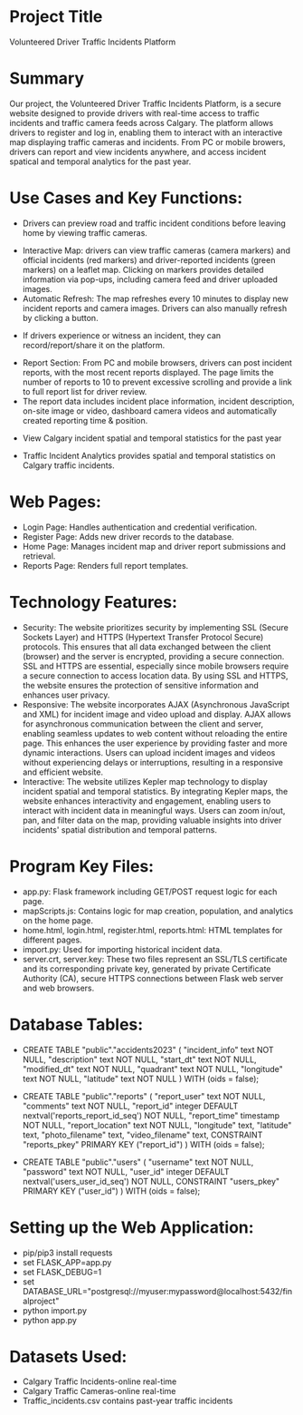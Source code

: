 

# Project Title
Volunteered Driver Traffic Incidents Platform

# Summary
Our project, the Volunteered Driver Traffic Incidents Platform, is a secure website designed to provide drivers with real-time access to traffic incidents and traffic camera feeds across Calgary. The platform allows drivers to register and log in, enabling them to interact with an interactive map displaying traffic cameras and incidents. From PC or mobile browers, drivers can report and view incidents anywhere, and access incident spatical and temporal analytics for the past year.

# Use Cases and Key Functions:
* Drivers can preview road and traffic incident conditions before leaving home by viewing traffic cameras.
- Interactive Map: drivers can view traffic cameras (camera markers) and official incidents (red markers) and driver-reported incidents (green markers) on a leaflet map. Clicking on markers provides detailed information via pop-ups, including camera feed and driver uploaded images.
- Automatic Refresh: The map refreshes every 10 minutes to display new incident reports and camera images. Drivers can also manually refresh by clicking a button.

* If drivers experience or witness an incident, they can record/report/share it on the platform.
- Report Section: From PC and mobile browsers, drivers can post incident reports, with the most recent reports displayed. The page limits the number of reports to 10 to prevent excessive scrolling and provide a link to full report list for driver review. 
- The report data includes incident place information, incident description, on-site image or video, dashboard camera videos and automatically created reporting time & position.

* View Calgary incident spatial and temporal statistics for the past year
- Traffic Incident Analytics provides spatial and temporal statistics on Calgary traffic incidents.

# Web Pages:
* Login Page: Handles authentication and credential verification.
* Register Page: Adds new driver records to the database.
* Home Page: Manages incident map and driver report submissions and retrieval.
* Reports Page: Renders full report templates.

# Technology Features:
* Security: The website prioritizes security by implementing SSL (Secure Sockets Layer) and HTTPS (Hypertext Transfer Protocol Secure) protocols. This ensures that all data exchanged between the client (browser) and the server is encrypted, providing a secure connection. SSL and HTTPS are essential, especially since mobile browsers require a secure connection to access location data. By using SSL and HTTPS, the website ensures the protection of sensitive information and enhances user privacy.
* Responsive: The website incorporates AJAX (Asynchronous JavaScript and XML) for incident image and video upload and display. AJAX allows for asynchronous communication between the client and server, enabling seamless updates to web content without reloading the entire page. This enhances the user experience by providing faster and more dynamic interactions. Users can upload incident images and videos without experiencing delays or interruptions, resulting in a responsive and efficient website.
* Interactive: The website utilizes Kepler map technology to display incident spatial and temporal statistics. By integrating Kepler maps, the website enhances interactivity and engagement, enabling users to interact with incident data in meaningful ways. Users can zoom in/out, pan, and filter data on the map, providing valuable insights into driver incidents' spatial distribution and temporal patterns.

# Program Key Files:
* app.py: Flask framework including GET/POST request logic for each page.
* mapScripts.js: Contains logic for map creation, population, and analytics on the home page.
* home.html, login.html, register.html, reports.html: HTML templates for different pages.
* import.py: Used for importing historical incident data.
* server.crt, server.key: These two files represent an SSL/TLS certificate and its corresponding private key, generated by private Certificate Authority (CA), secure HTTPS connections between Flask web server and web browsers.

# Database Tables:
* CREATE TABLE "public"."accidents2023" (
    "incident_info" text NOT NULL,
    "description" text NOT NULL,
    "start_dt" text NOT NULL,
    "modified_dt" text NOT NULL,
    "quadrant" text NOT NULL,
    "longitude" text NOT NULL,
    "latitude" text NOT NULL
) WITH (oids = false);

* CREATE TABLE "public"."reports" (
    "report_user" text NOT NULL,
    "comments" text NOT NULL,
    "report_id" integer DEFAULT nextval('reports_report_id_seq') NOT NULL,
    "report_time" timestamp NOT NULL,
    "report_location" text NOT NULL,
    "longitude" text,
    "latitude" text,
    "photo_filename" text,
    "video_filename" text,
    CONSTRAINT "reports_pkey" PRIMARY KEY ("report_id")
) WITH (oids = false);

* CREATE TABLE "public"."users" (
    "username" text NOT NULL,
    "password" text NOT NULL,
    "user_id" integer DEFAULT nextval('users_user_id_seq') NOT NULL,
    CONSTRAINT "users_pkey" PRIMARY KEY ("user_id")
) WITH (oids = false);

# Setting up the Web Application:
* pip/pip3 install requests
* set FLASK_APP=app.py
* set FLASK_DEBUG=1
* set DATABASE_URL="postgresql://myuser:mypassword@localhost:5432/finalproject"
* python import.py
* python app.py

# Datasets Used:
* Calgary Traffic Incidents-online real-time
* Calgary Traffic Cameras-online real-time
* Traffic_incidents.csv contains past-year traffic incidents


